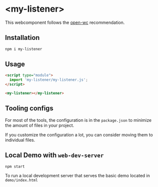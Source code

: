 # \<my-listener>

This webcomponent follows the [open-wc](https://github.com/open-wc/open-wc) recommendation.

## Installation

```bash
npm i my-listener
```

## Usage

```html
<script type="module">
  import 'my-listener/my-listener.js';
</script>

<my-listener></my-listener>
```



## Tooling configs

For most of the tools, the configuration is in the `package.json` to minimize the amount of files in your project.

If you customize the configuration a lot, you can consider moving them to individual files.

## Local Demo with `web-dev-server`

```bash
npm start
```

To run a local development server that serves the basic demo located in `demo/index.html`
